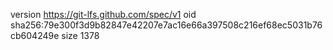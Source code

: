 version https://git-lfs.github.com/spec/v1
oid sha256:79e300f3d9b82847e42207e7ac16e66a397508c216ef68ec5031b76cb604249e
size 1378
